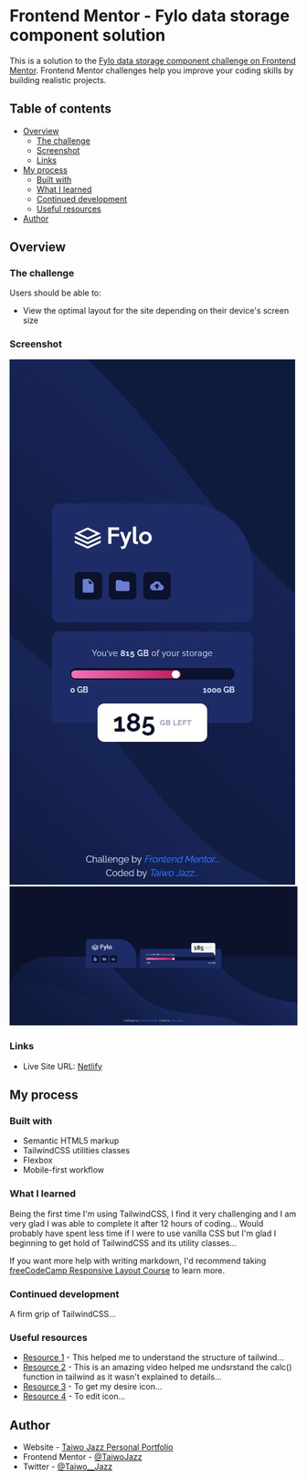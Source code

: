 # Frontend Mentor - Fylo data storage component solution

This is a solution to the [Fylo data storage component challenge on Frontend Mentor](https://www.frontendmentor.io/challenges/fylo-data-storage-component-1dZPRbV5n). Frontend Mentor challenges help you improve your coding skills by building realistic projects. 

## Table of contents

- [Overview](#overview)
  - [The challenge](#the-challenge)
  - [Screenshot](#screenshot)
  - [Links](#links)
- [My process](#my-process)
  - [Built with](#built-with)
  - [What I learned](#what-i-learned)
  - [Continued development](#continued-development)
  - [Useful resources](#useful-resources)
- [Author](#author)



## Overview

### The challenge

Users should be able to:

- View the optimal layout for the site depending on their device's screen size

### Screenshot

![Mobile View](/src/screenshots/mobile.jpg)
![Desktop View](/src/screenshots/desktop.jpg)


### Links

- Live Site URL: [Netlify](https://taiwo-jazz-fylo-data-storage-component.netlify.app/)

## My process

### Built with

- Semantic HTML5 markup
- TailwindCSS utilities classes
- Flexbox
- Mobile-first workflow


### What I learned

Being the first time I'm using TailwindCSS, I find it very challenging and I am very glad I was able to complete it after 12 hours of coding... Would probably have spent less time if I were to use vanilla CSS but I'm glad I beginning to get hold of TailwindCSS and its utility classes...



If you want more help with writing markdown, I'd recommend taking [freeCodeCamp Responsive Layout Course](https://www.freecodecamp.org/) to learn more.


### Continued development

A firm grip of TailwindCSS...


### Useful resources

- [Resource 1](https://tailwindcss.com/docs/) - This helped me to understand the structure of tailwind...
- [Resource 2](https://www.youtube.com/watch?v=TSFsYE0KOcQ) - This is an amazing video helped me undsrstand the calc() function in tailwind as it wasn't explained to details...
- [Resource 3](https://iconscout.com/) - To get my desire icon...
- [Resource 4](https://figma.com/) - To edit icon...



## Author

- Website - [Taiwo Jazz Personal Portfolio](https://taiwojazz-portfolio.netlify.app)
- Frontend Mentor - [@TaiwoJazz](https://www.frontendmentor.io/profile/TaiwoJazz)
- Twitter - [@Taiwo__Jazz](https://www.twitter.com/Taiwo__Jazz)



